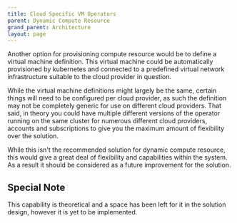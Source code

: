 ```yaml
---
title: Cloud Specific VM Operators
parent: Dynamic Compute Resource
grand_parent: Architecture
layout: page
---
```


Another option for provisioning compute resource would be to define a virtual machine definition. This virtual machine could be automatically provisioned by kubernetes and connected to a predefined virtual network infrastructure suitable to the cloud provider in question.

While the virtual machine definitions might largely be the same, certain things will need to be configured per cloud provider, as such the definition may not be completely generic for use on different cloud providers. That said, in theory you could have multiple different versions of the operator running on the same cluster for numerous different cloud providers, accounts and subscriptions to give you the maximum amount of flexibility over the solution.

While this isn't the recommended solution for dynamic compute resource, this would give a great deal of flexibility and capabilities within the system. As a result it should be considered as a future improvement for the solution.

## Special Note
This capability is theoretical and a space has been left for it in the solution design, however it is yet to be implemented.
